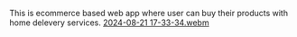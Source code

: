 This is ecommerce based web app where user can buy their products with home delevery services.
[2024-08-21 17-33-34.webm](https://github.com/user-attachments/assets/77ae93e9-3d21-4eec-8e9b-ce8f26af6c8a)
